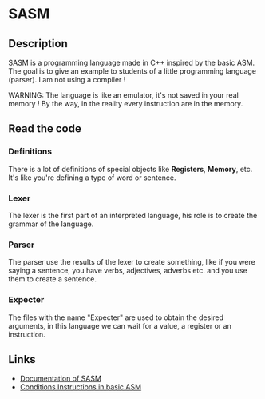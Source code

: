 # SASM

## Description

SASM is a programming language made in C++ inspired by the basic ASM.
The goal is to give an example to students of a little programming language (parser).
I am not using a compiler !

WARNING: The language is like an emulator, it's not saved in your real memory ! By the way, in the reality every instruction are in the memory.

## Read the code

### Definitions

There is a lot of definitions of special objects like **Registers**, **Memory**, etc.
It's like you're defining a type of word or sentence.

### Lexer

The lexer is the first part of an interpreted language, his role is to create the grammar of the language.

### Parser

The parser use the results of the lexer to create something, like if you were saying a sentence, you have verbs, adjectives, adverbs etc. and you use them to create a sentence. 

### Expecter

The files with the name "Expecter" are used to obtain the desired arguments, in this language we can wait for a value, a register or an instruction.

## Links

- [Documentation of SASM](doc/main.md)
- [Conditions Instructions in basic ASM](https://chortle.ccsu.edu/assemblytutorial/Chapter-24/ass24_4.html)